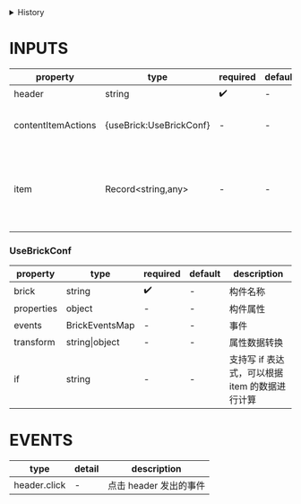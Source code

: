 [//]: # "atom-bricks/topology-v2/header-with-dropdown.ts"

<details>
<summary>History</summary>

| Version | Change                                |
| ------- | ------------------------------------- |
| 1.4.0   | 新增事件 `header.click`               |
| 1.2.0   | 新增构件 `graph.header-with-dropdown` |

</details>

# INPUTS

| property           | type                    | required | default | description                                                 |
| ------------------ | ----------------------- | -------- | ------- | ----------------------------------------------------------- |
| header             | string                  | ✔️       | -       | 头部文案                                                    |
| contentItemActions | {useBrick:UseBrickConf} | -        | -       | 支持为下拉框自定义构件                                      |
| item               | Record<string,any>      | -        | -       | 数据，如果需要根据数据的不同渲染下拉框的选项，可以传入 item |

### UseBrickConf

| property   | type           | required | default | description                                    |
| ---------- | -------------- | -------- | ------- | ---------------------------------------------- |
| brick      | string         | ✔️       | -       | 构件名称                                       |
| properties | object         | -        | -       | 构件属性                                       |
| events     | BrickEventsMap | -        | -       | 事件                                           |
| transform  | string\|object | -        | -       | 属性数据转换                                   |
| if         | string         | -        | -       | 支持写 if 表达式，可以根据 item 的数据进行计算 |

# EVENTS

| type         | detail | description            |
| ------------ | ------ | ---------------------- |
| header.click | -      | 点击 header 发出的事件 |
